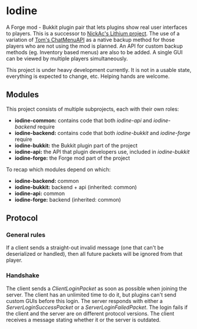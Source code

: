 # Iodine

A Forge mod - Bukkit plugin pair that lets plugins show real user interfaces to players.
This is a successor to [NickAc's Lithium project](https://www.spigotmc.org/threads/lithium.274569/).
The use of a variation of [Tom's ChatMenuAPI](https://github.com/timtomtim7/ChatMenuAPI)
as a native backup method for those players who are not using the mod is planned.
An API for custom backup methods (eg. Inventory based menus) are also to be added.
A single GUI can be viewed by multiple players simultaneously.

This project is under heavy development currently.
It is not in a usable state, everything is expected to change, etc.
Helping hands are welcome.

## Modules

This project consists of multiple subprojects, each with their own roles:

 - **iodine-common:** contains code that both *iodine-api* and *iodine-backend* require
 - **iodine-backend:** contains code that both *iodine-bukkit* and *iodine-forge* require
 - **iodine-bukkit:** the Bukkit plugin part of the project
 - **iodine-api:** the API that plugin developers use, included in *iodine-bukkit*
 - **iodine-forge:** the Forge mod part of the project

To recap which modules depend on which:

 - **iodine-backend:** common
 - **iodine-bukkit:** backend + api (inherited: common)
 - **iodine-api:** common
 - **iodine-forge:** backend (inherited: common)

## Protocol

### General rules

If a client sends a straight-out invalid message (one that can't be deserialized or handled),
then all future packets will be ignored from that player.

### Handshake

The client sends a *ClientLoginPacket* as soon as possible when joining the server.
The client has an unlimited time to do it, but plugins can't send custom GUIs before this login.
The server responds with either a *ServerLoginSuccessPacket* or a *ServerLoginFailedPacket*.
The login fails if the client and the server are on different protocol versions.
The client receives a message stating whether it or the server is outdated.
